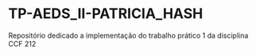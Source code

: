 # TP-AEDS_II-PATRICIA_HASH
Repositório dedicado a implementação do trabalho prático 1 da disciplina CCF 212
